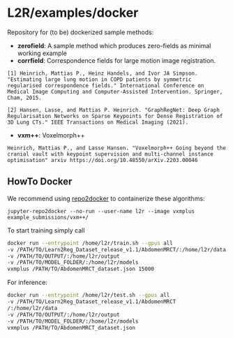 
# L2R/examples/docker

Repository for (to be) dockerized sample methods:

* **zerofield**: A sample method which produces zero-fields as minimal working example
* **corrfield**: Correspondence fields for large motion image registration.

```text
[1] Heinrich, Mattias P., Heinz Handels, and Ivor JA Simpson. "Estimating large lung motion in COPD patients by symmetric regularised correspondence fields." International Conference on Medical Image Computing and Computer-Assisted Intervention. Springer, Cham, 2015.

[2] Hansen, Lasse, and Mattias P. Heinrich. "GraphRegNet: Deep Graph Regularisation Networks on Sparse Keypoints for Dense Registration of 3D Lung CTs." IEEE Transactions on Medical Imaging (2021).
```

* **vxm++**: Voxelmorph++

```text
Heinrich, Mattias P., and Lasse Hansen. "Voxelmorph++ Going beyond the cranial vault with keypoint supervision and multi-channel instance optimisation" arxiv https://doi.org/10.48550/arXiv.2203.00046
```

## HowTo Docker

We recommend using [repo2docker](https://github.com/jupyterhub/repo2docker) to containerize these algorithms:

`jupyter-repo2docker --no-run --user-name l2r --image vxmplus example_submissions/vxm++/`

To start training simply call

```bash
docker run --entrypoint /home/l2r/train.sh --gpus all
-v /PATH/TO/Learn2Reg_Dataset_release_v1.1/AbdomenMRCT/:/home/l2r/data
-v /PATH/TO/OUTPUT/:/home/l2r/output
-v /PATH/TO/MODEL_FOLDER/:/home/l2r/models
vxmplus /PATH/TO/AbdomenMRCT_dataset.json 15000

```

For inference:

```bash
docker run --entrypoint /home/l2r/test.sh --gpus all
-v /PATH/TO/Learn2Reg_Dataset_release_v1.1/AbdomenMRCT
/:/home/l2r/data
-v /PATH/TO/OUTPUT/:/home/l2r/output
-v /PATH/TO/MODEL_FOLDER/:/home/l2r/models
vxmplus /PATH/TO/AbdomenMRCT_dataset.json

```

